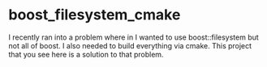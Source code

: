 # boost_filesystem_cmake
I recently ran into a problem where in I wanted to use boost::filesystem but not all of boost. I also needed to build everything via cmake.
This project that you see here is a solution to that problem.
